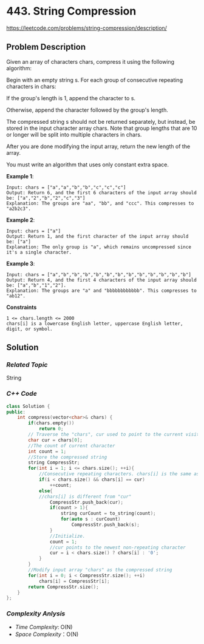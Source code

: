 # 443. String Compression
https://leetcode.com/problems/string-compression/description/

## Problem Description

Given an array of characters chars, compress it using the following algorithm:

Begin with an empty string s. For each group of consecutive repeating characters in chars:

If the group's length is 1, append the character to s.

Otherwise, append the character followed by the group's length.

The compressed string s should not be returned separately, but instead, be stored in the input character array chars. Note that group lengths that are 10 or longer will be split into multiple characters in chars.

After you are done modifying the input array, return the new length of the array.

You must write an algorithm that uses only constant extra space.




**Example 1**:
```
Input: chars = ["a","a","b","b","c","c","c"]
Output: Return 6, and the first 6 characters of the input array should be: ["a","2","b","2","c","3"]
Explanation: The groups are "aa", "bb", and "ccc". This compresses to "a2b2c3".
```
**Example 2**:
```
Input: chars = ["a"]
Output: Return 1, and the first character of the input array should be: ["a"]
Explanation: The only group is "a", which remains uncompressed since it's a single character.
```
**Example 3**:
```
Input: chars = ["a","b","b","b","b","b","b","b","b","b","b","b","b"]
Output: Return 4, and the first 4 characters of the input array should be: ["a","b","1","2"].
Explanation: The groups are "a" and "bbbbbbbbbbbb". This compresses to "ab12".
```

**Constraints**
```
1 <= chars.length <= 2000
chars[i] is a lowercase English letter, uppercase English letter, digit, or symbol.
```

## Solution

### _Related Topic_
   String

### _C++ Code_
```cpp
class Solution {
public:
    int compress(vector<char>& chars) {
        if(chars.empty())
            return 0;
        // Traverse the "chars", cur used to point to the current visited character which is appeared in the last time
        char cur = chars[0];
        //The count of current character
        int count = 1;
        //Store the compressed string
        string CompressStr;
        for(int i = 1; i <= chars.size(); ++i){
            //Consecutive repeating characters. chars[i] is the same as "cur"
            if(i < chars.size() && chars[i] == cur)
                ++count;
            else{
            //chars[i] is different from "cur"
                CompressStr.push_back(cur);
                if(count > 1){
                    string curCount = to_string(count);
                    for(auto s : curCount)
                        CompressStr.push_back(s);
                }
                //Initialize.
                count = 1;
                //cur points to the newest non-repeating character
                cur = i < chars.size() ? chars[i] : '0';
            }
        }
        //Modify input array "chars" as the compressed string
        for(int i = 0; i < CompressStr.size(); ++i)
            chars[i] = CompressStr[i];
        return CompressStr.size();
    }
};
```

### _Complexity Anlysis_
- _Time Complexity_: O(N)
- _Space Complexity_：O(N)
